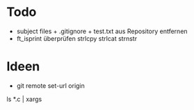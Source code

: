 # Todo 
- subject files + .gitignore + test.txt aus Repository entfernen 
- ft_isprint überprüfen 
strlcpy 
strlcat
strnstr

# Ideen 
- git remote set-url origin <url> 

ls *.c | xargs
